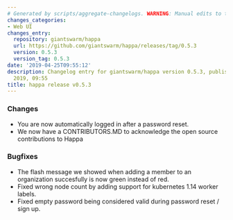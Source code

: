 ```yaml
---
# Generated by scripts/aggregate-changelogs. WARNING: Manual edits to this files will be overwritten.
changes_categories:
- Web UI
changes_entry:
  repository: giantswarm/happa
  url: https://github.com/giantswarm/happa/releases/tag/0.5.3
  version: 0.5.3
  version_tag: 0.5.3
date: '2019-04-25T09:55:12'
description: Changelog entry for giantswarm/happa version 0.5.3, published on 25 April
  2019, 09:55
title: happa release v0.5.3
---
```


### Changes

- You are now automatically logged in after a password reset.
- We now have a CONTRIBUTORS.MD to acknowledge the open source contributions
to Happa

### Bugfixes

- The flash message we showed when adding a member to an organization succesfully is now green instead of red.
- Fixed wrong node count by adding support for kubernetes 1.14 worker labels.
- Fixed empty password being considered valid during password reset / sign up.


